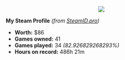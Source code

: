 <p align="center">  <img src="https://media.giphy.com/media/Z1CEP4D2RntdoYJo14/giphy.gif">  </p>

**My Steam Profile** *(from [SteamID.pro](https://steamid.pro/lookup/76561198208454320))*

* **Worth:** $86
* **Games owned:** 41
* **Games played:** 34 *(82.926829268293%)*
* **Hours on record:** 486h 21m

